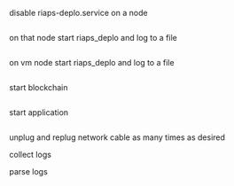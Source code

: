 disable riaps-deplo.service on a node
```sudo systemctl stop riaps-deplo.service
```

on that node start riaps_deplo and log to a file
```sudo -E riaps_deplo | tee node.log
```

on vm node start riaps_deplo and log to a file
```/home/riaps/projects/riaps/riaps-apps/apps-vu/transactive-blockchain/Demo$ source ./test.sh
```

start blockchain
```/home/riaps/projects/riaps/riaps-apps/apps-vu/transactive-blockchain/Demo$ make startBC
```

start application
```/home/riaps/projects/riaps/riaps-apps/apps-vu/transactive-blockchain/Demo$ source ./tmux-launch.sh
```

unplug and replug network cable as many times as desired

collect logs

parse logs
